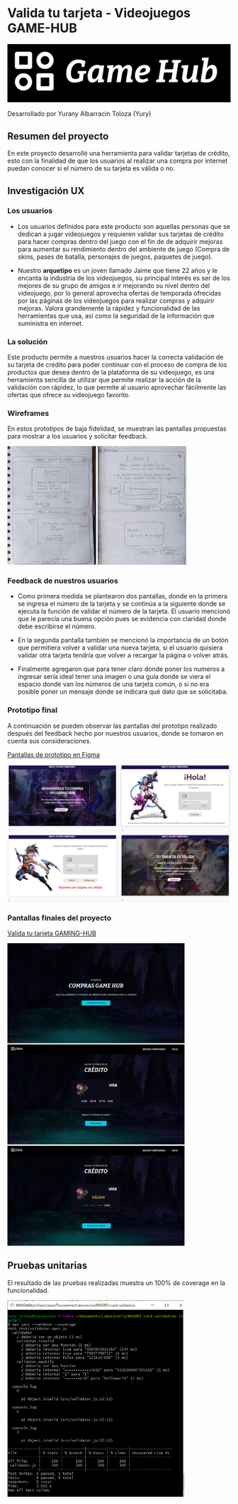 # Valida tu tarjeta - Videojuegos GAME-HUB

<img src='src\productImages\GameHubLogo.png' >

Desarrollado por Yurany Albarracin Toloza (Yury)

## Resumen del proyecto

En este proyecto desarrollé una herramienta para validar tarjetas de crédito, esto con la finalidad de que los usuarios al realizar una compra por internet puedan conocer si el número de su tarjeta es válida o no.

## Investigación UX

### Los usuarios
* Los usuarios definidos para este producto son aquellas personas que se dedican a jugar videojuegos y requieren validar sus tarjetas de crédito para hacer compras dentro del juego con el fin de de adquirir mejoras para aumentar su rendimiento dentro del ambiente de juego (Compra de skins, pases de batalla, personajes de juegos, paquetes de juego). 

* Nuestro **arquetipo** es un joven llamado Jaime que tiene 22 años y le encanta la industria de los videojuegos, su principal interés es ser de los mejores de su grupo de amigos e ir mejorando su nivel dentro del videojuego, por lo general aprovecha ofertas de temporada ofrecidas por las páginas de los videojuegos para realizar compras y adquirir mejoras. Valora grandemente la rápidez y funcionalidad de las herramientas que usa, así como la seguridad de la información que suministra en internet. 

### La solución

Este producto permite a nuestros usuarios hacer la correcta validación de su tarjeta de crédito para poder continuar con el proceso de compra de los productos que desea dentro de la plataforma de su videojuego, es una herramienta sencilla de utilizar que permite realizar la acción de la validación con rápidez, lo que permite al usuario aprovechar fácilmente las ofertas que ofrece su videojuego favorito. 

### Wireframes

En estos prototipos de baja fidelidad, se muestran las pantallas propuestas para mostrar a los usuarios y solicitar feedback.

<img src= 'https://github.com/tolozayurany/BOG003-card-validation/blob/master/src/productImages/Page1y4.jpg' width="200" > 
<img src= 'https://github.com/tolozayurany/BOG003-card-validation/blob/master/src/productImages/Page%202%20y%203.jpg'width="200"> 

### Feedback de nuestros usuarios

* Como primera medida se plantearon dos pantallas, donde en la primera se ingresa el número de la tarjeta y se continúa a la siguiente donde se ejecuta la función de validar el número de la tarjeta. El usuario mencionó que le parecía una buena opción pues se evidencia con claridad donde debe escribirse el número.

* En la segunda pantalla también se mencionó la importancia de un botón que permitiera volver a validar una nueva tarjeta, si el usuario quisiera validar otra tarjeta tendría que volver a recargar la página o volver atrás.

* Finalmente agregaron que para tener claro donde poner los numeros a ingresar sería ideal tener una imagen o una guía donde se viera el espacio donde van los números de una tarjeta común, o si no era posible poner un mensaje donde se indicara qué dato que se solicitaba. 

### Prototipo final

A continuación se pueden observar las pantallas del prototipo realizado después del feedback hecho por nuestros usuarios, donde se tomaron en cuenta sus consideraciones.

[Pantallas de prototipo en Figma](https://www.figma.com/file/riyeb1g9ibVOjRhHQceCcE/Gaming-Hub?node-id=0%3A1)

<img src= https://github.com/tolozayurany/BOG003-card-validation/blob/master/src/productImages/PantallasPrototipo.PNG >

### Pantallas finales del proyecto

 [Valida tu tarjeta GAMING-HUB](https://tolozayurany.github.io/GamingHub/src/)

<img src='src\productImages\Desktop1.png' width="400" >
<img src='src\productImages\Desktop2.png' width="400" >
<img src='src\productImages\Desktop3.png' width="400" >

## Pruebas unitarias

El resultado de las pruebas realizadas muestra un 100% de coverage en la funcionalidad. 

<img src= 'https://github.com/tolozayurany/BOG003-card-validation/blob/master/src/productImages/unitTestYury.png' width="400"> 
